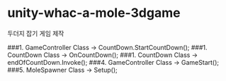 # unity-whac-a-mole-3dgame
두더지 잡기 게임 제작


###1. GameController Class -> CountDown.StartCountDown();
###1. CountDown Class -> OnCountDown();
###1. CountDown Class -> endOfCountDown.Invoke();
###4. GameController Class -> GameStart();
###5. MoleSpawner Class -> Setup();
